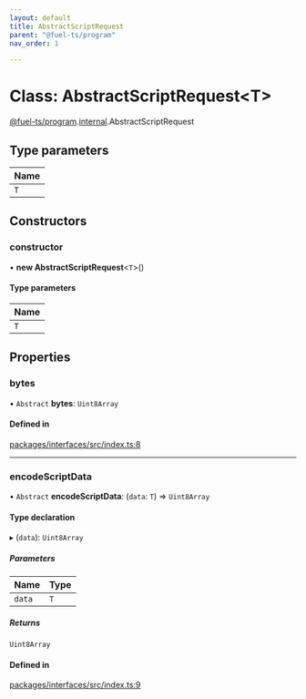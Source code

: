 ```yaml
---
layout: default
title: AbstractScriptRequest
parent: "@fuel-ts/program"
nav_order: 1

---
```


# Class: AbstractScriptRequest<T\>

[@fuel-ts/program](../index.md).[internal](../namespaces/internal.md).AbstractScriptRequest

## Type parameters

| Name |
| :------ |
| `T` |

## Constructors

### constructor

• **new AbstractScriptRequest**<`T`\>()

#### Type parameters

| Name |
| :------ |
| `T` |

## Properties

### bytes

• `Abstract` **bytes**: `Uint8Array`

#### Defined in

[packages/interfaces/src/index.ts:8](https://github.com/FuelLabs/fuels-ts/blob/master/packages/interfaces/src/index.ts#L8)

___

### encodeScriptData

• `Abstract` **encodeScriptData**: (`data`: `T`) => `Uint8Array`

#### Type declaration

▸ (`data`): `Uint8Array`

##### Parameters

| Name | Type |
| :------ | :------ |
| `data` | `T` |

##### Returns

`Uint8Array`

#### Defined in

[packages/interfaces/src/index.ts:9](https://github.com/FuelLabs/fuels-ts/blob/master/packages/interfaces/src/index.ts#L9)

